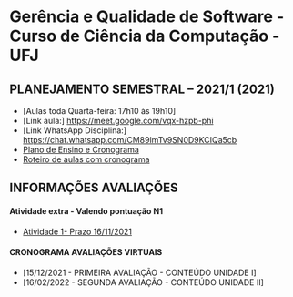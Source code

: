 # Gerência e Qualidade de Software - Curso de Ciência da Computação - UFJ

## PLANEJAMENTO SEMESTRAL – 2021/1 (2021)

- [Aulas toda Quarta-feira: 17h10 às 19h10]
- [Link aula:] https://meet.google.com/vqx-hzpb-phi
- [Link WhatsApp Disciplina:] https://chat.whatsapp.com/CM89lmTv9SN0D9KCIQa5cb
- [Plano de Ensino e Cronograma](documentos/plano_ensino_remoto_gerencia_2021_1_assinado.pdf)
- [Roteiro de aulas com cronograma](documentos/roteiro.md)

##  INFORMAÇÕES AVALIAÇÕES

####  Atividade extra - Valendo pontuação N1 

- [Atividade 1- Prazo 16/11/2021](https://forms.gle/GmDYhQtLE9YpNyAD6)

####  CRONOGRAMA AVALIAÇÕES VIRTUAIS

- [15/12/2021 - PRIMEIRA AVALIAÇÃO - CONTEÚDO UNIDADE I]
- [16/02/2022 - SEGUNDA AVALIAÇÃO - CONTEÚDO UNIDADE II]
